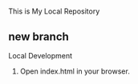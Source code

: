 # 
This is My Local Repository

## new branch
Local Development 
1. Open index.html in your browser.